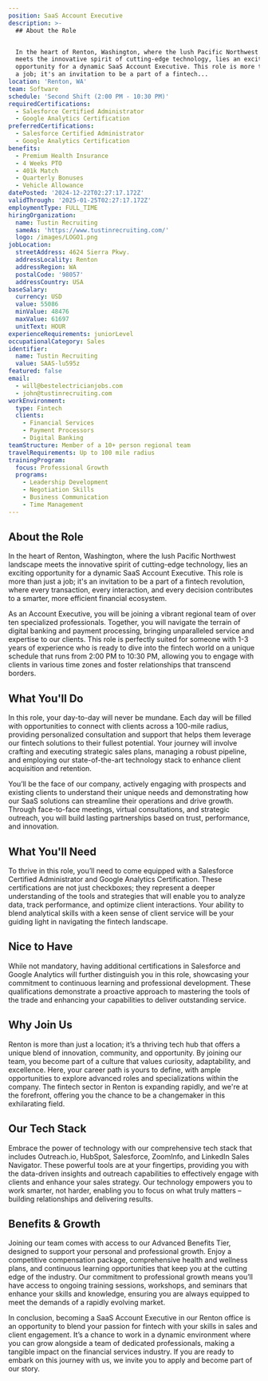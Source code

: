 ```yaml
---
position: SaaS Account Executive
description: >-
  ## About the Role


  In the heart of Renton, Washington, where the lush Pacific Northwest landscape
  meets the innovative spirit of cutting-edge technology, lies an exciting
  opportunity for a dynamic SaaS Account Executive. This role is more than just
  a job; it's an invitation to be a part of a fintech...
location: 'Renton, WA'
team: Software
schedule: 'Second Shift (2:00 PM - 10:30 PM)'
requiredCertifications:
  - Salesforce Certified Administrator
  - Google Analytics Certification
preferredCertifications:
  - Salesforce Certified Administrator
  - Google Analytics Certification
benefits:
  - Premium Health Insurance
  - 4 Weeks PTO
  - 401k Match
  - Quarterly Bonuses
  - Vehicle Allowance
datePosted: '2024-12-22T02:27:17.172Z'
validThrough: '2025-01-25T02:27:17.172Z'
employmentType: FULL_TIME
hiringOrganization:
  name: Tustin Recruiting
  sameAs: 'https://www.tustinrecruiting.com/'
  logo: /images/LOGO1.png
jobLocation:
  streetAddress: 4624 Sierra Pkwy.
  addressLocality: Renton
  addressRegion: WA
  postalCode: '98057'
  addressCountry: USA
baseSalary:
  currency: USD
  value: 55086
  minValue: 48476
  maxValue: 61697
  unitText: HOUR
experienceRequirements: juniorLevel
occupationalCategory: Sales
identifier:
  name: Tustin Recruiting
  value: SAAS-lu595z
featured: false
email:
  - will@bestelectricianjobs.com
  - john@tustinrecruiting.com
workEnvironment:
  type: Fintech
  clients:
    - Financial Services
    - Payment Processors
    - Digital Banking
teamStructure: Member of a 10+ person regional team
travelRequirements: Up to 100 mile radius
trainingProgram:
  focus: Professional Growth
  programs:
    - Leadership Development
    - Negotiation Skills
    - Business Communication
    - Time Management
---
```




## About the Role

In the heart of Renton, Washington, where the lush Pacific Northwest landscape meets the innovative spirit of cutting-edge technology, lies an exciting opportunity for a dynamic SaaS Account Executive. This role is more than just a job; it's an invitation to be a part of a fintech revolution, where every transaction, every interaction, and every decision contributes to a smarter, more efficient financial ecosystem.

As an Account Executive, you will be joining a vibrant regional team of over ten specialized professionals. Together, you will navigate the terrain of digital banking and payment processing, bringing unparalleled service and expertise to our clients. This role is perfectly suited for someone with 1-3 years of experience who is ready to dive into the fintech world on a unique schedule that runs from 2:00 PM to 10:30 PM, allowing you to engage with clients in various time zones and foster relationships that transcend borders.

## What You'll Do

In this role, your day-to-day will never be mundane. Each day will be filled with opportunities to connect with clients across a 100-mile radius, providing personalized consultation and support that helps them leverage our fintech solutions to their fullest potential. Your journey will involve crafting and executing strategic sales plans, managing a robust pipeline, and employing our state-of-the-art technology stack to enhance client acquisition and retention.

You’ll be the face of our company, actively engaging with prospects and existing clients to understand their unique needs and demonstrating how our SaaS solutions can streamline their operations and drive growth. Through face-to-face meetings, virtual consultations, and strategic outreach, you will build lasting partnerships based on trust, performance, and innovation.

## What You'll Need

To thrive in this role, you’ll need to come equipped with a Salesforce Certified Administrator and Google Analytics Certification. These certifications are not just checkboxes; they represent a deeper understanding of the tools and strategies that will enable you to analyze data, track performance, and optimize client interactions. Your ability to blend analytical skills with a keen sense of client service will be your guiding light in navigating the fintech landscape.

## Nice to Have

While not mandatory, having additional certifications in Salesforce and Google Analytics will further distinguish you in this role, showcasing your commitment to continuous learning and professional development. These qualifications demonstrate a proactive approach to mastering the tools of the trade and enhancing your capabilities to deliver outstanding service.

## Why Join Us

Renton is more than just a location; it’s a thriving tech hub that offers a unique blend of innovation, community, and opportunity. By joining our team, you become part of a culture that values curiosity, adaptability, and excellence. Here, your career path is yours to define, with ample opportunities to explore advanced roles and specializations within the company. The fintech sector in Renton is expanding rapidly, and we're at the forefront, offering you the chance to be a changemaker in this exhilarating field.

## Our Tech Stack

Embrace the power of technology with our comprehensive tech stack that includes Outreach.io, HubSpot, Salesforce, ZoomInfo, and LinkedIn Sales Navigator. These powerful tools are at your fingertips, providing you with the data-driven insights and outreach capabilities to effectively engage with clients and enhance your sales strategy. Our technology empowers you to work smarter, not harder, enabling you to focus on what truly matters – building relationships and delivering results.

## Benefits & Growth

Joining our team comes with access to our Advanced Benefits Tier, designed to support your personal and professional growth. Enjoy a competitive compensation package, comprehensive health and wellness plans, and continuous learning opportunities that keep you at the cutting edge of the industry. Our commitment to professional growth means you’ll have access to ongoing training sessions, workshops, and seminars that enhance your skills and knowledge, ensuring you are always equipped to meet the demands of a rapidly evolving market.

In conclusion, becoming a SaaS Account Executive in our Renton office is an opportunity to blend your passion for fintech with your skills in sales and client engagement. It’s a chance to work in a dynamic environment where you can grow alongside a team of dedicated professionals, making a tangible impact on the financial services industry. If you are ready to embark on this journey with us, we invite you to apply and become part of our story.
